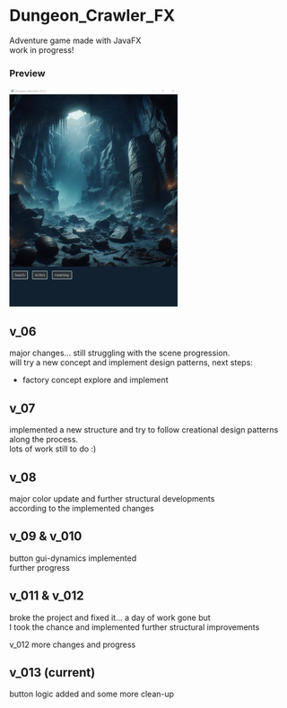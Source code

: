 # Dungeon_Crawler_FX
Adventure game made with JavaFX  
work in progress!  
  
### Preview
<img src="images/preview.png" alt="Preview-picture of the main-window" width="300px" height="auto">

  
## v_06  
major changes... still struggling with the scene progression.  
will try a new concept and implement design patterns, next steps:  
- factory concept explore and implement  
  
## v_07  
implemented a new structure and try to follow creational design patterns along the process.   
lots of work still to do :)  
  
## v_08  
major color update and further structural developments  
according to the implemented changes  
   
## v_09 & v_010
button gui-dynamics implemented   
further progress  
    
## v_011 & v_012   
broke the project and fixed it... a day of work gone but   
I took the chance and implemented further structural improvements   
  
v_012 more changes and progress  
    
## v_013 (current)
button logic added and some more clean-up    
    

